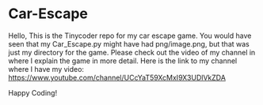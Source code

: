 # Car-Escape
Hello, This is the Tinycoder repo for my car escape game.
You would have seen that my Car_Escape.py might have had png/image.png, but that was just my directory for the game.
Please check out the video of my channel in where I explain the game in more detail.
Here is the link to my channel where I have my video: https://www.youtube.com/channel/UCcYaT59XcMxI9X3UDlVkZDA

Happy Coding!
